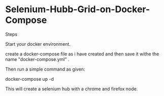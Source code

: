 # Selenium-Hubb-Grid-on-Docker-Compose

Steps

Start your docker environment.

create a docker-compose file as i have created and then save it withe the name "docker-compose.yml" .

Then run a simple command as given:

docker-compose up -d

This will create a selenium hub with a chrome and firefox node.
